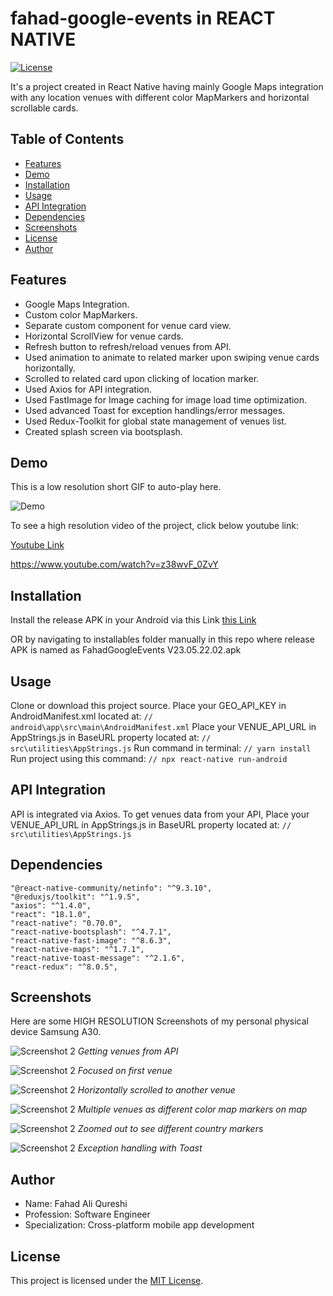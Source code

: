 # fahad-google-events in REACT NATIVE

[![License](https://img.shields.io/badge/license-MIT-blue.svg)](https://opensource.org/licenses/MIT)

It's a project created in React Native having mainly Google Maps integration with any location venues with different color MapMarkers and horizontal scrollable cards.

## Table of Contents

- [Features](#features)
- [Demo](#demo)
- [Installation](#installation)
- [Usage](#usage)
- [API Integration](#api-integration)
- [Dependencies](#dependencies)
- [Screenshots](#screenshots)
- [License](#license)
- [Author](#author)

## Features

- Google Maps Integration.
- Custom color MapMarkers.
- Separate custom component for venue card view.
- Horizontal ScrollView for venue cards.
- Refresh button to refresh/reload venues from API.
- Used animation to animate to related marker upon swiping venue cards horizontally.
- Scrolled to related card upon clicking of location marker.
- Used Axios for API integration.
- Used FastImage for Image caching for image load time optimization.
- Used advanced Toast for exception handlings/error messages.
- Used Redux-Toolkit for global state management of venues list.
- Created splash screen via bootsplash.

## Demo

This is a low resolution short GIF to auto-play here.

![Demo](gifs/LowResolutionGIF.gif)

To see a high resolution video of the project, click below youtube link:

[Youtube Link](https://www.youtube.com/watch?v=z38wvF_0ZvY)

https://www.youtube.com/watch?v=z38wvF_0ZvY

## Installation

Install the release APK in your Android via this Link [this Link](installables/FahadGoogleEvents%20V23.05.22.02.apk)

OR by navigating to installables folder manually in this repo where release APK is named as FahadGoogleEvents V23.05.22.02.apk

## Usage

Clone or download this project source.
Place your GEO_API_KEY in AndroidManifest.xml located at: `// android\app\src\main\AndroidManifest.xml`
Place your VENUE_API_URL in AppStrings.js in BaseURL property located at: `// src\utilities\AppStrings.js`
Run command in terminal: `// yarn install`
Run project using this command: `// npx react-native run-android`

## API Integration

API is integrated via Axios.
To get venues data from your API, Place your VENUE_API_URL in AppStrings.js in BaseURL property located at: `// src\utilities\AppStrings.js`

## Dependencies

    "@react-native-community/netinfo": "^9.3.10",
    "@reduxjs/toolkit": "^1.9.5",
    "axios": "^1.4.0",
    "react": "18.1.0",
    "react-native": "0.70.0",
    "react-native-bootsplash": "^4.7.1",
    "react-native-fast-image": "^8.6.3",
    "react-native-maps": "^1.7.1",
    "react-native-toast-message": "^2.1.6",
    "react-redux": "^8.0.5",

## Screenshots

Here are some HIGH RESOLUTION Screenshots of my personal physical device Samsung A30.

![Screenshot 2](screenshots/Screenshot_20230522-023945_FahadGoogleEvents.jpg)
_Getting venues from API_

![Screenshot 2](screenshots/Screenshot_20230522-023957_FahadGoogleEvents.jpg)
_Focused on first venue_

![Screenshot 2](screenshots/Screenshot_20230522-024050_FahadGoogleEvents.jpg)
_Horizontally scrolled to another venue_

![Screenshot 2](screenshots/Screenshot_20230522-024110_FahadGoogleEvents.jpg)
_Multiple venues as different color map markers on map_

![Screenshot 2](screenshots/Screenshot_20230522-024158_FahadGoogleEvents.jpg)
_Zoomed out to see different country markers_

![Screenshot 2](screenshots/Screenshot_20230522-024224_FahadGoogleEvents.jpg)
_Exception handling with Toast_

## Author

- Name: Fahad Ali Qureshi
- Profession: Software Engineer
- Specialization: Cross-platform mobile app development

## License

This project is licensed under the [MIT License](LICENSE.md).

